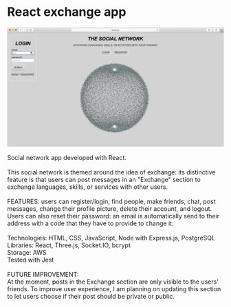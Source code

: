 # React exchange app

![screenshot](screenshot-socialnetwork.png)

Social network app developed with React. <br><br />
This social network is themed around the idea of exchange: its distinctive feature is that users can post messages in an "Exchange" section to exchange languages, skills, or services with other users.
<br /><br />
FEATURES: users can register/login, find people, make friends, chat, post messages, change their profile picture, delete their account, and logout. Users can also reset their password: an email is automatically send to their address with a code that they have to provide to change it. <br> <br>
Technologies: HTML, CSS, JavaScript, Node with Express.js, PostgreSQL <br />
Libraries: React, Three.js, Socket.IO, bcrypt <br />
Storage: AWS <br />
Tested with Jest
<br />
<br />
FUTURE IMPROVEMENT: <br />
At the moment, posts in the Exchange section are only visible to the users' friends.
To improve user experience, I am planning on updating this section to let users choose if their post should be private or public.
